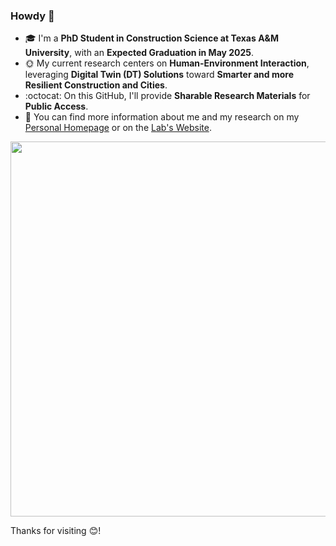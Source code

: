 ### Howdy 👋
- 🎓 I'm a **PhD Student in Construction Science at Texas A&M University**, with an **Expected Graduation in May 2025**.
- 🌞 My current research centers on **Human-Environment Interaction**, leveraging **Digital Twin (DT) Solutions**
toward **Smarter and more Resilient Construction and Cities**.
- :octocat: On this GitHub, I'll provide **Sharable Research Materials** for **Public Access**. </br>
- 👯 You can find more information about me and my research on my [Personal Homepage](https://yoojunt.github.io/) or on the [Lab's Website](https://www.hamresearchgroup.com/).

<p align="left">
    <img width="600" src="./img/DT_f.png">
</p>

Thanks for visiting 😊!
